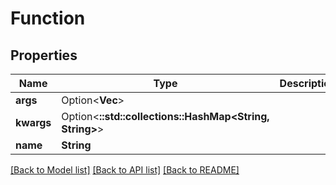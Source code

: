 # Function

## Properties

Name | Type | Description | Notes
------------ | ------------- | ------------- | -------------
**args** | Option<**Vec<String>**> |  | [optional]
**kwargs** | Option<**::std::collections::HashMap<String, String>**> |  | [optional]
**name** | **String** |  | 

[[Back to Model list]](../README.md#documentation-for-models) [[Back to API list]](../README.md#documentation-for-api-endpoints) [[Back to README]](../README.md)


